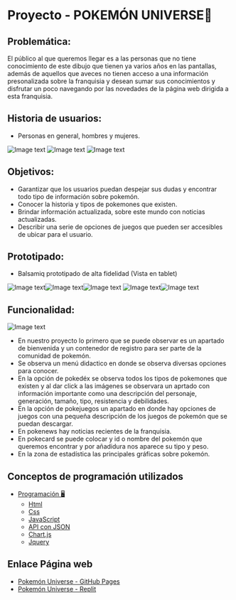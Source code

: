 # Proyecto - POKEMÓN UNIVERSE💫
## Problemática:
El público al que queremos llegar es a las personas que no tiene conocimiento de este dibujo que tienen ya varios años en las pantallas, además de aquellos que aveces no tienen acceso a una información presonalizada sobre la franquisia y desean sumar sus conocimientos y disfrutar un poco navegando por las novedades de la página web dirigida a esta franquisia.
## Historia de usuarios:
* Personas en general, hombres y mujeres.

![Image text](https://github.com/RuthLLajaA/Proyecto-3/blob/main/Historia%20de%20usuarios/1.png)
![Image text](https://github.com/RuthLLajaA/Proyecto-3/blob/main/Historia%20de%20usuarios/2.png)
![Image text](https://github.com/RuthLLajaA/Proyecto-3/blob/main/Historia%20de%20usuarios/3.png)
## Objetivos:
* Garantizar que los usuarios puedan despejar sus dudas y encontrar todo tipo de información sobre pokemón.
* Conocer la historia y tipos de pokemones que existen.
* Brindar información actualizada, sobre este mundo con noticias actualizadas.
* Describir una serie de opciones de juegos que pueden ser accesibles de ubicar para el usuario.
## Prototipado:
* Balsamiq prototipado de alta fidelidad (Vista en tablet)

![Image text](https://github.com/RuthLLajaA/Proyecto-3/blob/main/Prototipado/1-removebg-preview.png)![Image text](https://github.com/RuthLLajaA/Proyecto-3/blob/main/Prototipado/2-removebg-preview.png)![Image text](https://github.com/RuthLLajaA/Proyecto-3/blob/main/Prototipado/3-removebg-preview.png)
![Image text](https://github.com/RuthLLajaA/Proyecto-3/blob/main/Prototipado/5-removebg-preview.png)![Image text](https://github.com/RuthLLajaA/Proyecto-3/blob/main/Prototipado/4-removebg-preview.png)
## Funcionalidad:
![Image text](https://github.com/RuthLLajaA/Proyecto-3/blob/main/Principal-removebg-preview.png)
* En nuestro proyecto lo primero que se puede observar es un apartado de bienvenida y un contenedor de registro para ser parte de la comunidad de pokemón.
* Se observa un menú didactico en donde se observa diversas opciones para conocer.
* En la opción de pokedéx se observa todos los tipos de pokemones que existen y al dar click a las imágenes se observara un aprtado con información importante como una descripción del personaje, generación, tamaño, tipo, resistencia y debilidades.
* En la opción de pokejuegos un apartado en donde hay opciones de juegos con una pequeña descripción de los juegos de pokemón que se puedan descargar.
* En pokenews hay noticias recientes de la franquisia.
* En pokecard se puede colocar y id o nombre del pokemón que queremos encontrar y por añadidura nos aparece su tipo y peso.
* En la zona de estadística las principales gráficas sobre pokemón.
## Conceptos de programación utilizados
-   [Programación 🖥️](#customization)
    -   [Html](#Html)
    -   [Css](#css)
    -   [JavaScript](#JavaScript)
    -   [API con JSON](#APIconJSON)
    -   [Chart.js](#Chart.js)
    -   [Jquery](#jquey) 
## Enlace Página web
* [Pokemón Universe - GitHub Pages](https://ruthllajaa.github.io/Proyecto-3/)
* [Pokemón Universe - Replit](https://pokemon-universe.camila-nadinena.repl.co/index.html)
